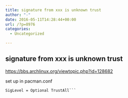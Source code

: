 ```yaml
---
title: signature from xxx is unknown trust
author: "-"
date: 2016-05-11T14:28:44+00:00
url: /?p=8976
categories:
  - Uncategorized

---
```

## signature from xxx is unknown trust
https://bbs.archlinux.org/viewtopic.php?id=128682

set up in pacman.conf


  <code>SigLevel = Optional TrustAll```
